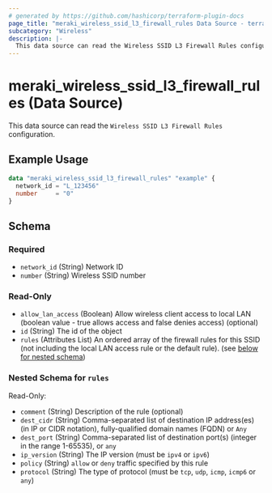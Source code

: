 ```yaml
---
# generated by https://github.com/hashicorp/terraform-plugin-docs
page_title: "meraki_wireless_ssid_l3_firewall_rules Data Source - terraform-provider-meraki"
subcategory: "Wireless"
description: |-
  This data source can read the Wireless SSID L3 Firewall Rules configuration.
---
```


# meraki_wireless_ssid_l3_firewall_rules (Data Source)

This data source can read the `Wireless SSID L3 Firewall Rules` configuration.

## Example Usage

```terraform
data "meraki_wireless_ssid_l3_firewall_rules" "example" {
  network_id = "L_123456"
  number     = "0"
}
```

<!-- schema generated by tfplugindocs -->
## Schema

### Required

- `network_id` (String) Network ID
- `number` (String) Wireless SSID number

### Read-Only

- `allow_lan_access` (Boolean) Allow wireless client access to local LAN (boolean value - true allows access and false denies access) (optional)
- `id` (String) The id of the object
- `rules` (Attributes List) An ordered array of the firewall rules for this SSID (not including the local LAN access rule or the default rule). (see [below for nested schema](#nestedatt--rules))

<a id="nestedatt--rules"></a>
### Nested Schema for `rules`

Read-Only:

- `comment` (String) Description of the rule (optional)
- `dest_cidr` (String) Comma-separated list of destination IP address(es) (in IP or CIDR notation), fully-qualified domain names (FQDN) or `Any`
- `dest_port` (String) Comma-separated list of destination port(s) (integer in the range 1-65535), or `any`
- `ip_version` (String) The IP version (must be `ipv4` or `ipv6`)
- `policy` (String) `allow` or `deny` traffic specified by this rule
- `protocol` (String) The type of protocol (must be `tcp`, `udp`, `icmp`, `icmp6` or `any`)
